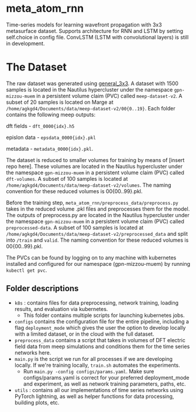 # meta_atom_rnn

Time-series models for learning wavefront propagation with 3x3 metasurface dataset. Supports architecture for RNN and LSTM by setting self.choice in config file. ConvLSTM (LSTM with convolutional layers) is still in development.

# The Dataset

The raw dataset was generated using [general_3x3](https://github.com/Kovaleski-Research-Lab/general_3x3/tree/andy_branch). A dataset with 1500 samples is located in the Nautilus hypercluster under the namespace `gpn-mizzou-muem` in a persistent volume claim (PVC) called `meep-dataset-v2`. A subset of 20 samples is located on Marge at `/home/agkgd4/Documents/data/meep-dataset-v2/00{0..19}`. Each folder contains the following meep outputs: 

  dft fields - `dft_0000{idx}.h5`
  
  epislon data - `epsdata_0000{idx}.pkl`
  
  metadata - `metadata_0000{idx}.pkl`.

The dataset is reduced to smaller volumes for training by means of [insert repo here]. These volumes are located in the Nautilus hypercluster under the namespace `gpn-mizzou-muem` in a persistent volume claim (PVC) called `dft-volumes`. A subset of 100 samples is located at `/home/agkgd4/Documents/data/meep-dataset-v2/volumes`. The naming convention for these reduced volumes is 00{00..99}.pkl.

Before the training step, `meta_atom_rnn/preprocess_data/preprocess.py` takes in the reduced volume .pkl files and preprocesses them for the model. The outputs of preprocess.py are located in the Nautilus hypercluster under the namespace `gpn-mizzou-muem` in a persistent volume claim (PVC) called `preprocessed-data`. A subset of 100 samples is located at `/home/agkgd4/Documents/data/meep-dataset-v2/preprocessed_data` and split into `/train` and `valid`. The naming convention for these reduced volumes is 00{00..99}.pkl.

The PVCs can be found by logging on to any machine with kubernetes installed and configured for our namespace (gpn-mizzou-muem) by running `kubectl get pvc`.

## Folder descriptions

- `k8s` : contains files for data preprocessing, network training, loading results, and evaluation via kubernetes.
  - This folder contains multiple scripts for launching kubernetes jobs.
- `configs` contains the configuration file for the entire pipeline, including a flag `deployment_mode` which gives the user the option to develop locally with a limited dataset, or in the cloud with the full dataset.
- `preprocess_data` contains a script that takes in volumes of DFT electric field data from meep simulations and conditions them for the time series networks here.
- `main.py` is the script we run for all processes if we are developing locally. If we're training locally, `train.sh` automates the experiments.
  - Run `main.py -config configs/params.yaml`. Make sure configs/params.yaml is correct for your preferred deployment_mode and experiment, as well as network training parameters, paths, etc.
- `utils` : contains all our implementations of time series networks using PyTorch lightning, as well as helper functions for data processing, building plots, etc.
